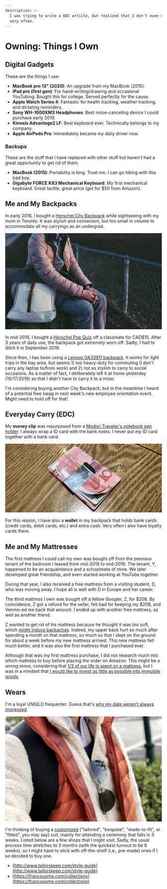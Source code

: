 ```yaml
---
description: >-
  I was trying to write a EDC article, but realized that I don't even carry keys
  very often.
---
```


# Owning: Things I Own

## Digital Gadgets

These are the things I use:

* **MacBook pro 13" \(2020\)**: An upgrade from my MacBook \(2015\).
* **iPad pro \(first gen\)**: For hand-writing/drawing and occasional YouTubing. Bought this for college. Served perfectly for the cause.
* **Apple Watch Series 4**: Fantastic for health tracking, weather tracking, and dictating reminders.
* **Sony WH-1000XM3 Headphones**: Best noise-canceling device I could purchase early 2019.
* **Kinesis Advantage2 LF**: Best keyboard ever. Technically belongs to my company.
* **Apple AirPods Pro**: Immediately became my daily driver now.

### Backups

These are the stuff that I have replaced with other stuff but haven't had a great opportunity to get rid of them.

* **MacBook \(2015\)**: Portability is king. Trust me. I can go hiking with this bad boy.
* **Gigabyte FORCE K83 Mechanical Keyboard**: My first mechanical keyboard. Great tactile, great price \(got for $50 from Amazon\).

## Me and My Backpacks

In early 2016, I bought a [Herschel City Backpack](https://herschel.com/shop/backpacks/city-backpack-mid-volume?v=10486-03019-OS) while sightseeing with my mom in Toronto. It was stylish and convenient, but too small in volume to accommodate all my carryings as an undergrad.

![Me and my City Backpack](../../.gitbook/assets/screen-shot-2019-10-18-at-16.20.05.png)

In mid-2016, I bought a [Herschel Pop Quiz](https://herschel.com/shop/backpacks/pop-quiz-backpack) off a classmate for CAD$15. After 3 years of daily use, the backpack got extremely worn off. Sadly, I had to ditch it in September 2019.

Since then, I has been using a [Lenovo OA33911 backpack](https://www.aliexpress.com/item/32333710465.html). It works for light trips in the bay area, but seems 1\) too heavy-duty for commuting \(I don't carry any laptop to/from work\) and 2\) not as stylish to carry to social occasions. As a matter of fact, I deliberately left it at home yesterday \(10/17/2019\) so that I didn't have to carry it to a mixer.

I'm considering buying another City Backpack, but in the meantime I heard of a potential free swag in next week's new employee orientation event. Might need to hold off for that! 

## Everyday Carry \(EDC\)

My **money clip** was repurposed from a [Modori Traveler's notebook pen holder](https://www.amazon.com/Midori-Travelers-notebook-holder-Brown/dp/B001D79A96). I always wrap a ID card with the bank notes. I never put my ID card together with a bank card.

![The money clip. The currency is called Chinese Yuan, once popular before mobile payment took off.](../../.gitbook/assets/img_4417%20%281%29.JPG)

For this reason, I have also a **wallet** in my backpack that holds bank cards \(credit cards, debit cards, etc.\) and extra cash. Very often I also have loyalty cards there. 

## Me and My Mattresses

The first mattress I could call my own was bought off from the previous tenant of the bedroom I leased from mid-2018 to mid-2019. The tenant, Y, happened to be an acquaintance and a schoolmate of mine. We later developed great friendship, and even started working at YouTube together.

During that year, I also received a free mattress from a visiting student, D, who was moving away. I hope all is well with D in Europe and her career.

The third mattress I own was bought off a fellow Googler, Z, for $208. By coincidence, Z got a refund for the seller, felt bad for keeping my $208, and Venmo-ed me back that amount. I ended up with another free mattress, as well as another friend. 

Z wanted to get rid of his mattress because he thought it was too soft, which [might induce backaches](https://www.us-mattress.com/will-a-soft-mattress-hurt-my-back.html). Indeed, my upper back hurt so much after spending a month on that mattress, so much so that I slept on the ground for about a week before my new mattress arrived. This new mattress felt much better, and it was also the first mattress that I purchased ever. 

Although that was my first mattress purchase, I did not research much into which mattress to buy before placing the order on Amazon. This might be a wrong move, considering that [1/3 of our life is spent on a mattress](https://daisylinden.com/mistakes-people-make-when-buying-a-mattress/), but I was in a mindset that [I would like to invest as little as possible into immobile goods](../being-what-i-am/being-minimalistic-and-mobile.md).

## Wears

I'm a loyal UNIQLO frequenter. Guess that's [why my date weren't always impressed](https://japantoday.com/category/features/lifestyle/'he-wore-uniqlo-to-meet-me!'-japanese-woman-shares-petty-bad-date-story). 

![Me in UNIQLO](../../.gitbook/assets/img_9769.jpg)

I'm thinking of buying a [customized](https://hallmadden.com/suits) \("tailored", "bespoke", "made-to-fit", or "fitted", you may say\) suit, mainly for attending a ceremony that falls in 3 weeks. Listed below are a few shops that I might visit. Sadly, the usual process time stretches to 3 months \(with the quickest turnout to be 6 weeks\), so I might have to stick with off-the-shelf \(i.e., pre-made\) ones if I so decided to buy one.

* [http://www.tailorskeep.com/style-guide](http://www.tailorskeep.com/style-guide)
* [https://francouomo.com/collections](https://francouomo.com/collections)

